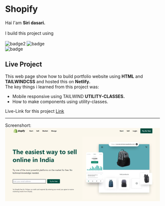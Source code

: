 # Shopify

 Hai I'am **Siri dasari.** <br>
 <br>
 I build this project using <br>
 <br>
 ![badge2](https://img.shields.io/badge/-HTML-orange)   ![badge](https://img.shields.io/badge/-CSS-blue)<br>
 ![badge](https://img.shields.io/badge/-TAILWINDCSS-blue)

 ## Live Project

 This web page show how to build portfolio website using **HTML** and **TAILWINDCSS** and hosted this on **Netlify.** <br/>
The key things i learned from this project was:
- Mobile responsive using TAILWIND **UTILITY-CLASSES.**
- How to make components using utility-classes.

Live-Link for this project [Link](https://shopifytailwindclone.netlify.app/ "Shopify")

___
Screenshort: <br>
![Screenshort](/Assets/Screenshot%20.png)
